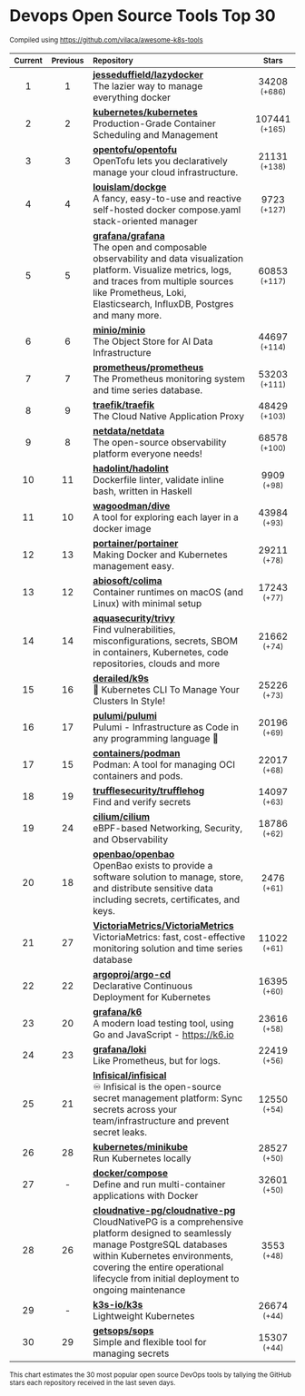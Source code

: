 # Devops Open Source Tools Top 30
<sup>Compiled using https://github.com/vilaca/awesome-k8s-tools</sup>
<div align="center">

|<sub>Current</sub>|<sub>Previous</sub>|<sub>Repository</sub>|<sub>Stars</sub>|
|:---:|:---:|:---|:---:|
|1|1|[**jesseduffield/lazydocker**](https://github.com/jesseduffield/lazydocker)<br/>The lazier way to manage everything docker|34208 <sup>(+686)</sup>|
|2|2|[**kubernetes/kubernetes**](https://github.com/kubernetes/kubernetes)<br/>Production-Grade Container Scheduling and Management|107441 <sup>(+165)</sup>|
|3|3|[**opentofu/opentofu**](https://github.com/opentofu/opentofu)<br/>OpenTofu lets you declaratively manage your cloud infrastructure.|21131 <sup>(+138)</sup>|
|4|4|[**louislam/dockge**](https://github.com/louislam/dockge)<br/>A fancy, easy-to-use and reactive self-hosted docker compose.yaml stack-oriented manager|9723 <sup>(+127)</sup>|
|5|5|[**grafana/grafana**](https://github.com/grafana/grafana)<br/>The open and composable observability and data visualization platform. Visualize metrics, logs, and traces from multiple sources like Prometheus, Loki, Elasticsearch, InfluxDB, Postgres and many more. |60853 <sup>(+117)</sup>|
|6|6|[**minio/minio**](https://github.com/minio/minio)<br/>The Object Store for AI Data Infrastructure|44697 <sup>(+114)</sup>|
|7|7|[**prometheus/prometheus**](https://github.com/prometheus/prometheus)<br/>The Prometheus monitoring system and time series database.|53203 <sup>(+111)</sup>|
|8|9|[**traefik/traefik**](https://github.com/traefik/traefik)<br/>The Cloud Native Application Proxy|48429 <sup>(+103)</sup>|
|9|8|[**netdata/netdata**](https://github.com/netdata/netdata)<br/>The open-source observability platform everyone needs!|68578 <sup>(+100)</sup>|
|10|11|[**hadolint/hadolint**](https://github.com/hadolint/hadolint)<br/>Dockerfile linter, validate inline bash, written in Haskell|9909 <sup>(+98)</sup>|
|11|10|[**wagoodman/dive**](https://github.com/wagoodman/dive)<br/>A tool for exploring each layer in a docker image|43984 <sup>(+93)</sup>|
|12|13|[**portainer/portainer**](https://github.com/portainer/portainer)<br/>Making Docker and Kubernetes management easy.|29211 <sup>(+78)</sup>|
|13|12|[**abiosoft/colima**](https://github.com/abiosoft/colima)<br/>Container runtimes on macOS (and Linux) with minimal setup|17243 <sup>(+77)</sup>|
|14|14|[**aquasecurity/trivy**](https://github.com/aquasecurity/trivy)<br/>Find vulnerabilities, misconfigurations, secrets, SBOM in containers, Kubernetes, code repositories, clouds and more|21662 <sup>(+74)</sup>|
|15|16|[**derailed/k9s**](https://github.com/derailed/k9s)<br/>🐶 Kubernetes CLI To Manage Your Clusters In Style!|25226 <sup>(+73)</sup>|
|16|17|[**pulumi/pulumi**](https://github.com/pulumi/pulumi)<br/>Pulumi - Infrastructure as Code in any programming language 🚀|20196 <sup>(+69)</sup>|
|17|15|[**containers/podman**](https://github.com/containers/podman)<br/>Podman: A tool for managing OCI containers and pods.|22017 <sup>(+68)</sup>|
|18|19|[**trufflesecurity/trufflehog**](https://github.com/trufflesecurity/trufflehog)<br/>Find and verify secrets|14097 <sup>(+63)</sup>|
|19|24|[**cilium/cilium**](https://github.com/cilium/cilium)<br/>eBPF-based Networking, Security, and Observability|18786 <sup>(+62)</sup>|
|20|18|[**openbao/openbao**](https://github.com/openbao/openbao)<br/>OpenBao exists to provide a software solution to manage, store, and distribute sensitive data including secrets, certificates, and keys.|2476 <sup>(+61)</sup>|
|21|27|[**VictoriaMetrics/VictoriaMetrics**](https://github.com/VictoriaMetrics/VictoriaMetrics)<br/>VictoriaMetrics: fast, cost-effective monitoring solution and time series database|11022 <sup>(+61)</sup>|
|22|22|[**argoproj/argo-cd**](https://github.com/argoproj/argo-cd)<br/>Declarative Continuous Deployment for Kubernetes|16395 <sup>(+60)</sup>|
|23|20|[**grafana/k6**](https://github.com/grafana/k6)<br/>A modern load testing tool, using Go and JavaScript - https://k6.io|23616 <sup>(+58)</sup>|
|24|23|[**grafana/loki**](https://github.com/grafana/loki)<br/>Like Prometheus, but for logs.|22419 <sup>(+56)</sup>|
|25|21|[**Infisical/infisical**](https://github.com/Infisical/infisical)<br/>♾ Infisical is the open-source secret management platform: Sync secrets across your team/infrastructure and prevent secret leaks.|12550 <sup>(+54)</sup>|
|26|28|[**kubernetes/minikube**](https://github.com/kubernetes/minikube)<br/>Run Kubernetes locally|28527 <sup>(+50)</sup>|
|27|-|[**docker/compose**](https://github.com/docker/compose)<br/>Define and run multi-container applications with Docker|32601 <sup>(+50)</sup>|
|28|26|[**cloudnative-pg/cloudnative-pg**](https://github.com/cloudnative-pg/cloudnative-pg)<br/>CloudNativePG is a comprehensive platform designed to seamlessly manage PostgreSQL databases within Kubernetes environments, covering the entire operational lifecycle from initial deployment to ongoing maintenance|3553 <sup>(+48)</sup>|
|29|-|[**k3s-io/k3s**](https://github.com/k3s-io/k3s)<br/>Lightweight Kubernetes|26674 <sup>(+44)</sup>|
|30|29|[**getsops/sops**](https://github.com/getsops/sops)<br/>Simple and flexible tool for managing secrets|15307 <sup>(+44)</sup>|


</div>

<sub>This chart estimates the 30 most popular open source DevOps tools by tallying the GitHub stars each repository received in the last seven days.</sub>
